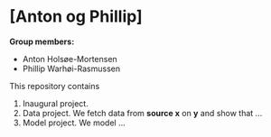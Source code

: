 # \[Anton og Phillip\]

**Group members:**
- Anton Holsøe-Mortensen
- Phillip Warhøi-Rasmussen
  

This repository contains  
1. Inaugural project. 
2. Data project. We fetch data from **source x** on **y** and show that ...
3. Model project. We model ...

